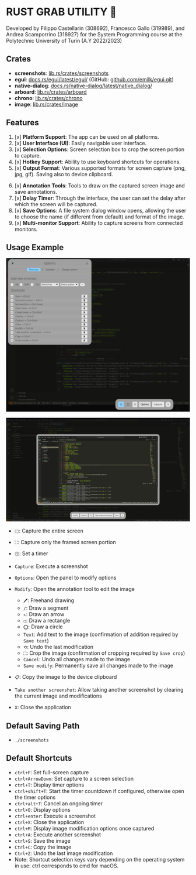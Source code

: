 # RUST GRAB UTILITY 🦀
Developed by Filippo Castellarin (308692), Francesco Gallo (319989), and Andrea Scamporrino (318927) for the System Programming course at the Polytechnic University of Turin (A.Y 2022/2023)

## Crates
- **screenshots**: [lib.rs/crates/screenshots](https://lib.rs/crates/screenshots)
- **egui**: [docs.rs/egui/latest/egui/](https://docs.rs/egui/latest/egui/) (GitHub: [github.com/emilk/egui.git](https://github.com/emilk/egui.git))
- **native-dialog**: [docs.rs/native-dialog/latest/native_dialog/](https://docs.rs/native-dialog/latest/native_dialog/)
- **arboard**: [lib.rs/crates/arboard](https://lib.rs/crates/arboard)
- **chrono**: [lib.rs/crates/chrono](https://lib.rs/crates/chrono)
- **image**: [lib.rs/crates/image](https://lib.rs/crates/image)

## Features
1. [x] **Platform Support**: The app can be used on all platforms.
2. [x] **User Interface (UI)**: Easily navigable user interface.
3. [x] **Selection Options**: Screen selection box to crop the screen portion to capture.
4. [x] **Hotkey Support**: Ability to use keyboard shortcuts for operations.
5. [x] **Output Format**: Various supported formats for screen capture (png, jpg, gif). Saving also to device clipboard.
<!-- BONUS FEATURES -->
6. [x] **Annotation Tools**: Tools to draw on the captured screen image and save annotations.
7. [x] **Delay Timer**: Through the interface, the user can set the delay after which the screen will be captured.
8. [x] **Save Options**: A file system dialog window opens, allowing the user to choose the name (if different from default) and format of the image.
9. [x] **Multi-monitor Support**: Ability to capture screens from connected monitors.

## Usage Example

![Initial Screen + Options Panel](esempio_1.png)

![Captured Screen, Image Editing](esempio_2.png)

- `🖵`: Capture the entire screen
- `⛶`: Capture only the framed screen portion
- `🕓`: Set a timer
- `Capture`: Execute a screenshot
- `Options`: Open the panel to modify options
- `Modify`: Open the annotation tool to edit the image
    * `🖊`: Freehand drawing
    * `/`: Draw a segment
    * `↖`: Draw an arrow
    * `☐`: Draw a rectangle
    * `⭕`: Draw a circle
    * `Text`: Add text to the image (confirmation of addition required by `Save text`)
    * `⟲`: Undo the last modification
    * `⛶`: Crop the image (confirmation of cropping required by `Save crop`)
    * `Cancel`: Undo all changes made to the image
    * `Save modify`: Permanently save all changes made to the image

- `📋`: Copy the image to the device clipboard
- `Take another screenshot`: Allow taking another screenshot by clearing the current image and modifications
- `X`: Close the application

## Default Saving Path
- `./screenshots`

## Default Shortcuts
- `ctrl+F`: Set full-screen capture
- `ctrl+ArrowDown`: Set capture to a screen selection
- `ctrl+T`: Display timer options
- `ctrl+shift+T`: Start the timer countdown if configured, otherwise open the timer options
- `ctrl+alt+T`: Cancel an ongoing timer
- `ctrl+O`: Display options
- `ctrl+enter`: Execute a screenshot
- `ctrl+X`: Close the application
- `ctrl+M`: Display image modification options once captured
- `ctrl+A`: Execute another screenshot
- `ctrl+S`: Save the image
- `Ctrl+C`: Copy the image
- `Ctrl+Z`: Undo the last image modification
- Note: Shortcut selection keys vary depending on the operating system in use: ctrl corresponds to cmd for macOS.
